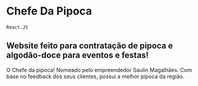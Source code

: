 # Chefe Da Pipoca

`React.JS`

## Website feito para contratação de pipoca e algodão-doce para eventos e festas!

<p>O Chefe da pipoca! Nomeado pelo empreendedor Saulin Magalhães. Com base no feedback dos seus clientes, possui a melhor pipoca da região.</p>

